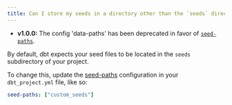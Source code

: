 ```yaml
---
title: Can I store my seeds in a directory other than the `seeds` directory in my project?
---
```


<Changelog>

- **v1.0.0:** The config 'data-paths' has been deprecated in favor of [`seed-paths`](seed-paths).   

</Changelog>

By default, dbt expects your seed files to be located in the `seeds` subdirectory
of your project.

To change this, update the [seed-paths](reference/project-configs/seed-paths.md) configuration in your `dbt_project.yml`
file, like so:

<File name='dbt_project.yml'>

```yml
seed-paths: ["custom_seeds"]
```

</File>
